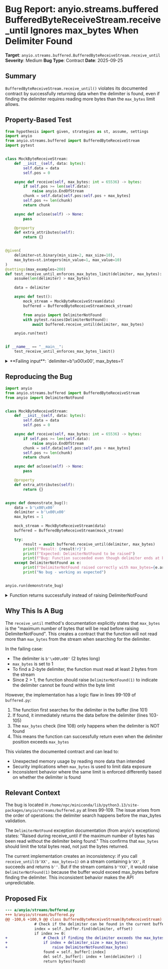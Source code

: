 # Bug Report: anyio.streams.buffered BufferedByteReceiveStream.receive_until Ignores max_bytes When Delimiter Found

**Target**: `anyio.streams.buffered.BufferedByteReceiveStream.receive_until`
**Severity**: Medium
**Bug Type**: Contract
**Date**: 2025-09-25

## Summary

`BufferedByteReceiveStream.receive_until()` violates its documented contract by successfully returning data when the delimiter is found, even if finding the delimiter requires reading more bytes than the `max_bytes` limit allows.

## Property-Based Test

```python
from hypothesis import given, strategies as st, assume, settings
import anyio
from anyio.streams.buffered import BufferedByteReceiveStream
import pytest


class MockByteReceiveStream:
    def __init__(self, data: bytes):
        self.data = data
        self.pos = 0

    async def receive(self, max_bytes: int = 65536) -> bytes:
        if self.pos >= len(self.data):
            raise anyio.EndOfStream
        chunk = self.data[self.pos:self.pos + max_bytes]
        self.pos += len(chunk)
        return chunk

    async def aclose(self) -> None:
        pass

    @property
    def extra_attributes(self):
        return {}


@given(
    delimiter=st.binary(min_size=2, max_size=10),
    max_bytes=st.integers(min_value=1, max_value=10)
)
@settings(max_examples=200)
def test_receive_until_enforces_max_bytes_limit(delimiter, max_bytes):
    assume(len(delimiter) > max_bytes)

    data = delimiter

    async def test():
        mock_stream = MockByteReceiveStream(data)
        buffered = BufferedByteReceiveStream(mock_stream)

        from anyio import DelimiterNotFound
        with pytest.raises(DelimiterNotFound):
            await buffered.receive_until(delimiter, max_bytes)

    anyio.run(test)


if __name__ == "__main__":
    test_receive_until_enforces_max_bytes_limit()
```

<details>

<summary>
**Failing input**: `delimiter=b'\x00\x00', max_bytes=1`
</summary>
```
Traceback (most recent call last):
  File "/home/npc/pbt/agentic-pbt/worker_/62/hypo.py", line 49, in <module>
    test_receive_until_enforces_max_bytes_limit()
    ~~~~~~~~~~~~~~~~~~~~~~~~~~~~~~~~~~~~~~~~~~~^^
  File "/home/npc/pbt/agentic-pbt/worker_/62/hypo.py", line 28, in test_receive_until_enforces_max_bytes_limit
    delimiter=st.binary(min_size=2, max_size=10),
               ^^^
  File "/home/npc/miniconda/lib/python3.13/site-packages/hypothesis/core.py", line 2124, in wrapped_test
    raise the_error_hypothesis_found
  File "/home/npc/pbt/agentic-pbt/worker_/62/hypo.py", line 45, in test_receive_until_enforces_max_bytes_limit
    anyio.run(test)
    ~~~~~~~~~^^^^^^
  File "/home/npc/miniconda/lib/python3.13/site-packages/anyio/_core/_eventloop.py", line 74, in run
    return async_backend.run(func, args, {}, backend_options)
           ~~~~~~~~~~~~~~~~~^^^^^^^^^^^^^^^^^^^^^^^^^^^^^^^^^
  File "/home/npc/miniconda/lib/python3.13/site-packages/anyio/_backends/_asyncio.py", line 2310, in run
    return runner.run(wrapper())
           ~~~~~~~~~~^^^^^^^^^^^
  File "/home/npc/miniconda/lib/python3.13/asyncio/runners.py", line 118, in run
    return self._loop.run_until_complete(task)
           ~~~~~~~~~~~~~~~~~~~~~~~~~~~~~^^^^^^
  File "/home/npc/miniconda/lib/python3.13/asyncio/base_events.py", line 725, in run_until_complete
    return future.result()
           ~~~~~~~~~~~~~^^
  File "/home/npc/miniconda/lib/python3.13/site-packages/anyio/_backends/_asyncio.py", line 2298, in wrapper
    return await func(*args)
           ^^^^^^^^^^^^^^^^^
  File "/home/npc/pbt/agentic-pbt/worker_/62/hypo.py", line 42, in test
    with pytest.raises(DelimiterNotFound):
         ~~~~~~~~~~~~~^^^^^^^^^^^^^^^^^^^
  File "/home/npc/miniconda/lib/python3.13/site-packages/_pytest/raises.py", line 712, in __exit__
    fail(f"DID NOT RAISE {self.expected_exceptions[0]!r}")
    ~~~~^^^^^^^^^^^^^^^^^^^^^^^^^^^^^^^^^^^^^^^^^^^^^^^^^^
  File "/home/npc/miniconda/lib/python3.13/site-packages/_pytest/outcomes.py", line 177, in fail
    raise Failed(msg=reason, pytrace=pytrace)
Failed: DID NOT RAISE <class 'anyio.DelimiterNotFound'>
Falsifying example: test_receive_until_enforces_max_bytes_limit(
    delimiter=b'\x00\x00',  # or any other generated value
    max_bytes=1,
)
```
</details>

## Reproducing the Bug

```python
import anyio
from anyio.streams.buffered import BufferedByteReceiveStream
from anyio import DelimiterNotFound


class MockByteReceiveStream:
    def __init__(self, data: bytes):
        self.data = data
        self.pos = 0

    async def receive(self, max_bytes: int = 65536) -> bytes:
        if self.pos >= len(self.data):
            raise anyio.EndOfStream
        chunk = self.data[self.pos:self.pos + max_bytes]
        self.pos += len(chunk)
        return chunk

    async def aclose(self) -> None:
        pass

    @property
    def extra_attributes(self):
        return {}


async def demonstrate_bug():
    data = b'\x00\x00'
    delimiter = b'\x00\x00'
    max_bytes = 1

    mock_stream = MockByteReceiveStream(data)
    buffered = BufferedByteReceiveStream(mock_stream)

    try:
        result = await buffered.receive_until(delimiter, max_bytes)
        print(f"Result: {result!r}")
        print(f"Expected: DelimiterNotFound to be raised")
        print(f"Bug: Function succeeded even though delimiter ends at byte {len(delimiter)}, exceeding max_bytes={max_bytes}")
    except DelimiterNotFound as e:
        print(f"DelimiterNotFound raised correctly with max_bytes={e.args[0]}")
        print("No bug - working as expected")


anyio.run(demonstrate_bug)
```

<details>

<summary>
Function returns successfully instead of raising DelimiterNotFound
</summary>
```
Result: b''
Expected: DelimiterNotFound to be raised
Bug: Function succeeded even though delimiter ends at byte 2, exceeding max_bytes=1
```
</details>

## Why This Is A Bug

The `receive_until` method's documentation explicitly states that `max_bytes` is the "maximum number of bytes that will be read before raising DelimiterNotFound". This creates a contract that the function will not read more than `max_bytes` from the stream when searching for the delimiter.

In the failing case:
- The delimiter is `b'\x00\x00'` (2 bytes long)
- `max_bytes` is set to 1
- To find a 2-byte delimiter, the function must read at least 2 bytes from the stream
- Since 2 > 1, the function should raise `DelimiterNotFound(1)` to indicate the delimiter cannot be found within the byte limit

However, the implementation has a logic flaw in lines 99-109 of `buffered.py`:
1. The function first searches for the delimiter in the buffer (line 101)
2. If found, it immediately returns the data before the delimiter (lines 103-105)
3. The `max_bytes` check (line 108) only happens when the delimiter is NOT found
4. This means the function can successfully return even when the delimiter position exceeds `max_bytes`

This violates the documented contract and can lead to:
- Unexpected memory usage by reading more data than intended
- Security implications when `max_bytes` is used to limit data exposure
- Inconsistent behavior where the same limit is enforced differently based on whether the delimiter is found

## Relevant Context

The bug is located in `/home/npc/miniconda/lib/python3.13/site-packages/anyio/streams/buffered.py` at lines 99-109. The issue arises from the order of operations: the delimiter search happens before the max_bytes validation.

The `DelimiterNotFound` exception documentation (from anyio's exceptions) states: "Raised during receive_until if the maximum number of bytes has been read without the delimiter being found." This confirms that `max_bytes` should limit the total bytes read, not just the bytes returned.

The current implementation creates an inconsistency: if you call `receive_until(b'XX', max_bytes=1)` on a stream containing `b'XX'`, it succeeds and returns `b''`. But if the stream contains `b'YXX'`, it would raise `DelimiterNotFound(1)` because the buffer would exceed max_bytes before finding the delimiter. This inconsistent behavior makes the API unpredictable.

## Proposed Fix

```diff
--- a/anyio/streams/buffered.py
+++ b/anyio/streams/buffered.py
@@ -100,6 +100,9 @@ class BufferedByteReceiveStream(ByteReceiveStream):
             # Check if the delimiter can be found in the current buffer
             index = self._buffer.find(delimiter, offset)
             if index >= 0:
+                # Check if finding the delimiter exceeds the max_bytes limit
+                if index + delimiter_size > max_bytes:
+                    raise DelimiterNotFound(max_bytes)
                 found = self._buffer[:index]
                 del self._buffer[: index + len(delimiter) :]
                 return bytes(found)
```